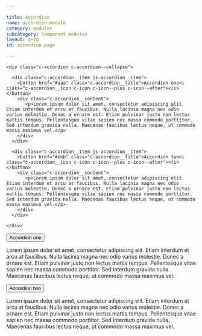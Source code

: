 ```yaml
---

title: Accordion
name: accordion-module
category: modules
subcategory: Component modules
layout: q+tq
id: accordion-page

---
```


<div class="lead"><p></p></div>


```markup
<div class="c-accordion c-accordion--collapse">

  <div class="c-accordion__item js-accordion__item">
    <button href="#aaa" class="c-accordion__title">Accordion one<i class="c-accordion__icon c-icon c-icon--plus c-icon--after"></i></button>
    <div class="c-accordion__content">
       <p>Lorem ipsum dolor sit amet, consectetur adipiscing elit. Etiam interdum et arcu at faucibus. Nulla lacinia magna nec odio varius molestie. Donec a ornare est. Etiam pulvinar justo non lectus mattis tempus. Pellentesque vitae sapien nec massa commodo porttitor. Sed interdum gravida nulla. Maecenas faucibus lectus neque, ut commodo massa maximus vel.</p>
    </div>
  </div>

  <div class="c-accordion__item js-accordion__item">
    <button href="#bbb" class="c-accordion__title">Accordion two<i class="c-accordion__icon c-icon c-icon--plus c-icon--after"></i></button>
    <div class="c-accordion__content">
       <p>Lorem ipsum dolor sit amet, consectetur adipiscing elit. Etiam interdum et arcu at faucibus. Nulla lacinia magna nec odio varius molestie. Donec a ornare est. Etiam pulvinar justo non lectus mattis tempus. Pellentesque vitae sapien nec massa commodo porttitor. Sed interdum gravida nulla. Maecenas faucibus lectus neque, ut commodo massa maximus vel.</p>
    </div>
  </div>

</div>
```

<div class="c-accordion c-accordion--collapse">

  <div class="c-accordion__item js-accordion__item">
    <button href="#aaa" class="c-accordion__title">Accordion one<i class="c-accordion__icon c-icon c-icon--plus c-icon--after"></i></button>
    <div class="c-accordion__content">
       <p>Lorem ipsum dolor sit amet, consectetur adipiscing elit. Etiam interdum et arcu at faucibus. Nulla lacinia magna nec odio varius molestie. Donec a ornare est. Etiam pulvinar justo non lectus mattis tempus. Pellentesque vitae sapien nec massa commodo porttitor. Sed interdum gravida nulla. Maecenas faucibus lectus neque, ut commodo massa maximus vel.</p>
    </div>
  </div>
<div class="c-accordion__item js-accordion__item">
    <button href="#bbb" class="c-accordion__title">Accordion two<i class="c-accordion__icon c-icon c-icon--plus c-icon--after"></i></button>
    <div class="c-accordion__content">
       <p>Lorem ipsum dolor sit amet, consectetur adipiscing elit. Etiam interdum et arcu at faucibus. Nulla lacinia magna nec odio varius molestie. Donec a ornare est. Etiam pulvinar justo non lectus mattis tempus. Pellentesque vitae sapien nec massa commodo porttitor. Sed interdum gravida nulla. Maecenas faucibus lectus neque, ut commodo massa maximus vel.</p>
    </div></div>

</div>
